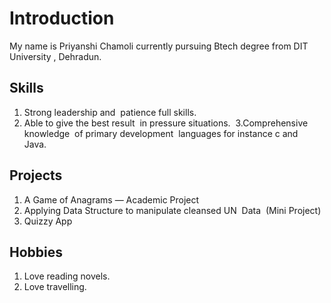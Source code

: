 # Introduction #
My name is Priyanshi Chamoli currently pursuing Btech degree from DIT University , Dehradun.
## Skills ##
1. Strong leadership and  patience full skills. 
2. Able to give the best result  in pressure situations.  
3.Comprehensive knowledge  of primary development  languages for instance c and  Java.  
## Projects ##
1.  A Game of Anagrams — Academic Project
2.  Applying Data Structure to manipulate cleansed UN  Data  (Mini Project)
3.  Quizzy App
## Hobbies ##
1. Love reading novels.
2. Love travelling.


